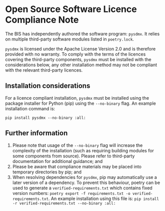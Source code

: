 # Open Source Software Licence Compliance Note

The BIS has independently authored the software program: `pysdmx`. It relies on multiple third-party software modules listed in `poetry.lock`.

`pysdmx` is licensed under the Apache License Version 2.0 and is therefore provided with no warranty. To comply with the terms of the licences covering the third-party components, `pysdmx` must be installed with the considerations below, any other installation method may not be compliant with the relevant third-party licences.

## Installation considerations

For a licence compliant installation, `pysdmx` must be installed using the package installer for Python (pip) using the `--no-binary` flag. An example installation command is:

`pip install pysdmx --no-binary :all:`

## Further information

1. Please note that usage of the `--no-binary` flag will increase the complexity of the installation (such as requiring building modules for some components from source). Please refer to third-party documentation for additional guidance; and
2. Please be aware that compliance materials may be placed into temporary directories by pip; and
3. When resolving dependencies for `pysdmx`, pip may automatically use a later version of a dependency. To prevent this behaviour, poetry can be used to generate a `verified-requirements.txt` which contains fixed version numbers: `poetry export -f requirements.txt -o verified-requirements.txt`. An example installation using this file is: `pip install -r verified-requirements.txt --no-binary :all:`
